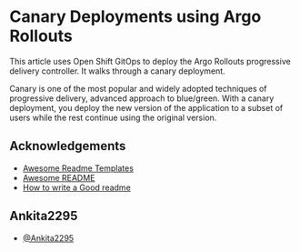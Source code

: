 
# Canary Deployments using Argo Rollouts

This article uses Open Shift GitOps to deploy the Argo Rollouts progressive delivery controller. It walks through a canary deployment.

Canary is one of the most popular and widely adopted techniques of progressive delivery, advanced approach to blue/green. With a canary deployment, you deploy the new version of the application to a subset of users while the rest continue using the original version.


## Acknowledgements

 - [Awesome Readme Templates](https://awesomeopensource.com/project/elangosundar/awesome-README-templates)
 - [Awesome README](https://github.com/matiassingers/awesome-readme)
 - [How to write a Good readme](https://bulldogjob.com/news/449-how-to-write-a-good-readme-for-your-github-project)


## Ankita2295

- [@Ankita2295](https://github.com/Ankita2295/ArgoCD)

